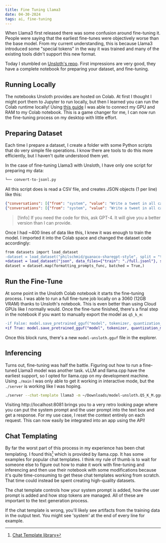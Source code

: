 ```yaml
---
title: Fine Tuning Llama3
date: 04-30-2024
tags: ai, fine-tuning
---
```


When Llama3 first released there was some confusion around fine-tuning it. People were saying that the earliest fine-tunes were objectively worse than the base model. From my current understanding, this is because Llama3 introduced some "special tokens" in the way it was trained and many of the existing tools didn't support this new format.

Today I stumbled on [Unsloth's repo](https://github.com/unslothai/unsloth). First impressions are very good, they have a complete notebook for preparing your dataset, and fine-tuning.

## Running Locally

The notebooks Unsloth provides are hosted on Colab. At first I thought I might port them to Jupyter to run locally, but then I learned you can run the Colab runtime locally! Using [this guide](https://research.google.com/colaboratory/local-runtimes.html) I was able to connect my GPU and RAM to my Colab notebook. This is a game changer for me, I can now run the fine-tuning process on my desktop with little effort.

## Preparing Dataset

Each time I prepare a dataset, I create a folder with some Python scripts that do very simple file operations. I know there are tools to do this more efficiently, but I haven't quite understood them yet.

In the case of fine-tuning Llama3 with Unsloth, I have only one script for preparing my data:

```bash
└── convert-to-jsonl.py
```

All this script does is read a CSV file, and creates JSON objects (1 per line) like this:

```json title="data.jsonl"
{"conversations": [{"from": "system", "value": "Write a tweet in all capital letters."}, {"from": "human", "value": "The topic is: Rap music"}, {"from": "gpt", "value": "I LOVE RAP MUSIIIIIIIIC"}]}
{"conversations": [{"from": "system", "value": "Write a tweet in all capital letters."}, {"from": "human", "value": "The topic is: Pokemon"}, {"from": "gpt", "value": "SNORLAX. THAT'S THE TWEET."}]}
```

>[!info]
>If you need the code for this, ask GPT-4. It will give you a better version than I can provide.

Once I had ~400 lines of data like this, I knew it was enough to train the model. I imported it into the Colab space and changed the dataset code accordingly:

```diff
from datasets import load_dataset
-dataset = load_dataset("philschmid/guanaco-sharegpt-style", split = "train")
+dataset = load_dataset("json", data_files={"train": "./full.jsonl"}, split = "train")
dataset = dataset.map(formatting_prompts_func, batched = True,)
```

## Run the Fine-Tune

At some point in the Unsloth Colab notebook it starts the fine-tuning process. I was able to run a full fine-tune job locally on a 3060 (12GB VRAM) thanks to Unsloth's notebook. This is even better than using Cloud GPUs like I normally would. Once the fine-tune finished, there's a final step in the notebook if you want to manually export the model as `q5_k_m`:

```diff
-if False: model.save_pretrained_gguf("model", tokenizer, quantization_method = "q5_k_m")
+if True: model.save_pretrained_gguf("model", tokenizer, quantization_method = "q5_k_m")
```

Once this block runs, there's a new `model-unsloth.gguf` file in the explorer.

## Inferencing

Turns out, fine-tuning was half the battle. Figuring out how to run a fine-tuned Llama3 model was another task. vLLM and llama.cpp have the earliest support, so I opted for llama.cpp on my development machine. Using `./main` I was only able to get it working in interactive mode, but the `./server` is working like I was hoping.

```bash
./server --chat-template llama3 -m ~/Downloads/model-unsloth.Q5_K_M.gguf --port 8081
```

Visiting http://localhost:8081 brings you to a very retro looking page where you can put the system prompt and the user prompt into the text box and get a response. For my use case, I reset the context entirely on each request. This can now easily be integrated into an app using the API!

## Chat Templating

By far the worst part of this process in my experience has been chat templating. I found this[^1] which is provided by llama.cpp. It has some examples for popular chat templates. I think my rule of thumb is to wait for someone else to figure out how to make it work with fine-tuning and inferencing and then use their notebook with some modifications because it's quite time-consuming to get these chat templates working from scratch. That time could instead be spent creating high-quality datasets.

The chat template controls how your system prompt is added, how the user prompt is added and how stop tokens are managed. All of these are important to the text generation process.

If the chat template is wrong, you'll likely see artifacts from the training data in the output text. You might see 'system' at the end of every line for example.

[^1]: [Chat Template library](https://github.com/ggerganov/llama.cpp/wiki/Templates-supported-by-llama_chat_apply_template)